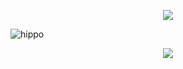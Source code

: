 <p align="center">
<img src="https://discord.c99.nl/widget/theme-4/693885501916053575.png"/>
</p>  
  
![hippo](https://media.tenor.co/videos/f6c1bf767ea6468cfa2647e6507cc0b1/mp4)
  
  
  
  
  
<p align="center">
<img src="https://github-readme-stats.vercel.app/api?username=BinaryEgypt&show_icons=true&theme=dark"/>
</p>




